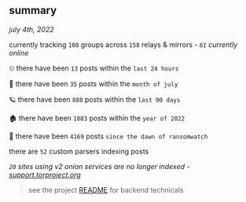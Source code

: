 
## summary
_july 4th, 2022_

currently tracking `108` groups across `158` relays & mirrors - _`61` currently online_

⏲ there have been `13` posts within the `last 24 hours`

🦈 there have been `35` posts within the `month of july`

🪐 there have been `888` posts within the `last 90 days`

🏚 there have been `1883` posts within the `year of 2022`

🦕 there have been `4169` posts `since the dawn of ransomwatch`

there are `52` custom parsers indexing posts

_`20` sites using v2 onion services are no longer indexed - [support.torproject.org](https://support.torproject.org/onionservices/v2-deprecation/)_

> see the project [README](https://github.com/joshhighet/ransomwatch#ransomwatch--) for backend technicals
